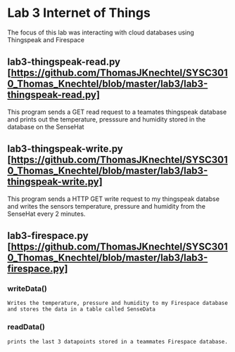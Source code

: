 # Lab 3 Internet of Things
  The focus of this lab was interacting with cloud databases using Thingspeak and Firespace
## lab3-thingspeak-read.py [https://github.com/ThomasJKnechtel/SYSC3010_Thomas_Knechtel/blob/master/lab3/lab3-thingspeak-read.py]
  This program sends a GET read request to a teamates thingspeak database and prints out the temperature, presssure and humidity stored in the database on the SenseHat
## lab3-thingspeak-write.py [https://github.com/ThomasJKnechtel/SYSC3010_Thomas_Knechtel/blob/master/lab3/lab3-thingspeak-write.py]
  This program sends a HTTP GET write request to my thingspeak databse and writes the sensors temperature, pressure and humidity from the SenseHat every 2 minutes.
## lab3-firespace.py [https://github.com/ThomasJKnechtel/SYSC3010_Thomas_Knechtel/blob/master/lab3/lab3-firespace.py]
  ### writeData()
    Writes the temperature, pressure and humidity to my Firespace database and stores the data in a table called SenseData
  ### readData()
    prints the last 3 datapoints stored in a teammates Firespace database.
